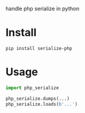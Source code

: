 handle php serialize in python

# Install

```shell
pip install serialize-php
```

# Usage

```python
import php_serialize

php_serialize.dumps(...)
php_serialize.loads(b'...')
```

